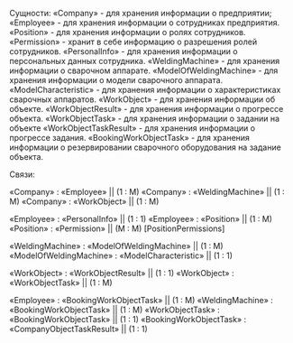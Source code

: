 Сущности:
«Company» - для хранения информации о предприятии;
«Employee» - для хранения информации о сотрудниках предприятия.
«Position» - для хранения информации о ролях сотрудников.
«Permission» - хранит в себе информацию о разрешения ролей сотрудников.
«PersonalInfo» - для хранения информации о персональных данных сотрудника.
«WeldingMachine» - для хранения информации о сварочном аппарате.
«ModelOfWeldingMachine» - для хранения информации о модели сварочного аппарата.
«ModelCharacteristic» - для хранения информации о характеристиках сварочных аппаратов.
«WorkObject» - для хранения информации об объекте.
«WorkObjectResult» - для хранения информации о прогрессе объекта.
«WorkObjectTask» - для хранения информации о задании на объекте
«WorkObjectTaskResult» - для хранения информации о прогрессе задания.
«BookingWorkObjectTask» - для хранения информации о резервировании сварочного оборудования на задание объекта.

Связи:

«Company» : «Employee»								||	(1 : M)
«Company» : «WeldingMachine»						||	(1 : M)
«Company» : «WorkObject»							||	(1 : M)

«Employee» : «PersonalInfo»							||	(1 : 1)
«Employee» : «Position»								||	(1 : M)
«Position» : «Permission»							||	(M : M) [PositionPermissions]

«WeldingMachine» : «ModelOfWeldingMachine»			||	(1 : M)
«ModelOfWeldingMachine» : «ModelCharacteristic»		||	(1 : 1)

«WorkObject» : «WorkObjectResult»					||	(1 : 1)
«WorkObject» : «WorkObjectTask»						||	(1 : M)

«Employee» : «BookingWorkObjectTask»				||	(1 : M)
«WeldingMachine» : «BookingWorkObjectTask»			||	(1 : M)
«WorkObjectTask» : «BookingWorkObjectTask»			||	(1 : 1)
«BookingWorkObjectTask» : «CompanyObjectTaskResult»	||	(1 : 1)

